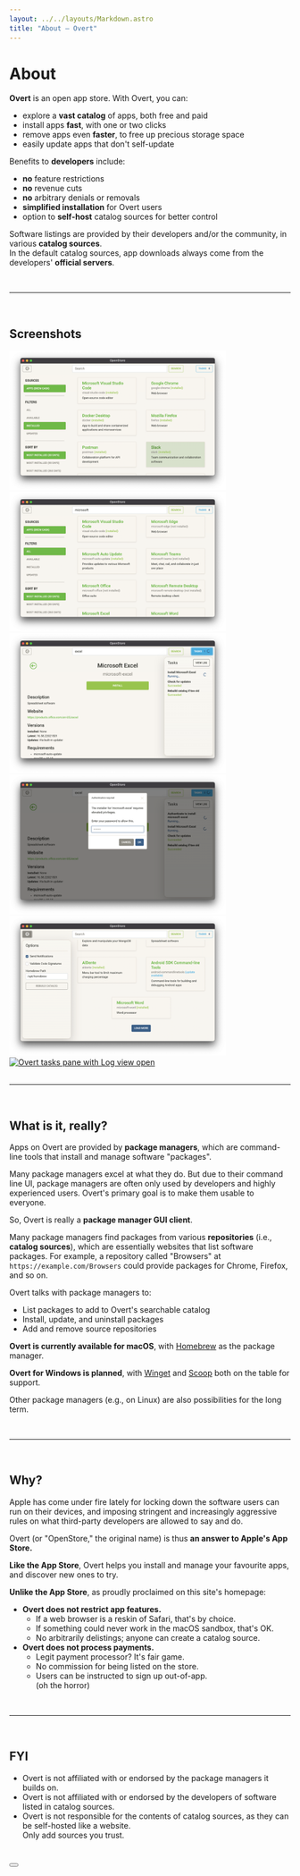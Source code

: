 ```yaml
---
layout: ../../layouts/Markdown.astro
title: "About – Overt"
---
```


# About

**Overt** is an open app store. With Overt, you can:

- explore a **vast catalog** of apps, both free and paid
- install apps **fast**, with one or two clicks
- remove apps even **faster**, to free up precious storage space
- easily update apps that don't self-update

Benefits to **developers** include:

- **no** feature restrictions
- **no** revenue cuts
- **no** arbitrary denials or removals
- **simplified installation** for Overt users
- option to **self-host** catalog sources for better control

Software listings are provided by their developers and/or the community, in various **catalog sources**.  
In the default catalog sources, app downloads always come from the developers' **official servers**.

<br/>

---

<br/>

## Screenshots

<script is:inline>
  function lightbox(img) {
    document.querySelector('#lightbox img').src = img.src;
  }
</script>

<div class="screenshots d-flex flex-wrap justify-content-center my-4">
  <a data-bs-toggle="modal" href="#lightbox" onclick="lightbox(event.target)">
    <img
      src="/images/screenshot-0.png"
      alt="Browsing installed apps"
    />
  </a>
  <a data-bs-toggle="modal" href="#lightbox" onclick="lightbox(event.target)">
    <img
      src="/images/screenshot-1.png"
      alt="Searching for apps, search term is &quot;note&quot;"
    />
  </a>
  <a data-bs-toggle="modal" href="#lightbox" onclick="lightbox(event.target)">
    <img
      src="/images/screenshot-2.png"
      alt="Viewing app details for Google Chrome; action button reads &quot;Install&quot;"
    />
  </a>
  <a data-bs-toggle="modal" href="#lightbox" onclick="lightbox(event.target)">
    <img
      src="/images/screenshot-3.png"
      alt="Viewing details for UTM, an installed app; action buttons read &quot;Launch&quot;, &quot;Update&quot; and &quot;Uninstall&quot;"
    />
  </a>
  <a data-bs-toggle="modal" href="#lightbox" onclick="lightbox(event.target)">
    <img
      src="/images/screenshot-4.png"
      height="568"
      alt="Overt settings pane"
    />
  </a>
  <a data-bs-toggle="modal" href="#lightbox" onclick="lightbox(event.target)">
    <img
      src="/images/screenshot-5.png"
      alt="Overt tasks pane with Log view open"
    />
  </a>
</div>

<br/>

---

<br/>

<a id="technical" class="visbility-hidden" aria-hidden="true"></a>

## What is it, **really**?

Apps on Overt are provided by **package managers**, which are command-line tools that install and manage software "packages".

Many package managers excel at what they do. But due to their command line UI, package managers are often only used by developers and highly experienced users. Overt's primary goal is to make them usable to everyone.

So, Overt is really a **package manager GUI client**.

Many package managers find packages from various **repositories** <span class="text-muted">(i.e., **catalog sources**)</span>, which are essentially websites that list software packages.
For example, a repository called "Browsers" at `https://example.com/Browsers` could provide packages for Chrome, Firefox, and so on.

Overt talks with package managers to:

- List packages to add to Overt's searchable catalog
- Install, update, and uninstall packages
- Add and remove source repositories

**Overt is currently available for macOS**, with [Homebrew](/package-managers/homebrew) as the package manager.

**Overt for Windows is planned**, with [Winget](https://github.com/microsoft/winget-cli) and [Scoop](https://scoop.sh) both on the table for support.

Other package managers (e.g., on Linux) are also possibilities for the long term.

<br/>

---

<br/>

## Why?

Apple has come under fire lately for locking down the software users can run on their devices, and imposing stringent and increasingly aggressive rules on what third-party developers are allowed to say and do.

<!-- I believe the backlash is justified. It's one thing for Apple to protect their customers, but it's another entirely to hold some of the policies they do, and—perhaps worse—enforce them inconsistently. Run a [web search for "apple antitrust"](https://www.google.com/search?q=apple+antitrust) if you'd like some examples. -->

Overt <span class="text-muted">(or "OpenStore," the original name)</span> is thus **an answer to Apple's App Store.**

**Like the App Store**, Overt helps you install and manage your favourite apps, and discover new ones to try.

**Unlike the App Store**, as proudly proclaimed on this site's homepage:

- **Overt does not restrict app features.**
  - If a web browser is a reskin of Safari, that's by choice.
  - If something could never work in the macOS sandbox, that's OK.
  - No arbitrarily delistings; anyone can create a catalog source.
  <!-- ("[won't someone think of the children?!](https://en.wikipedia.org/wiki/Censorship_by_Apple#App_Store)")
      <span class="text-muted">(Overt isn't for phones, of course, but [F-Droid](https://f-droid.org/) exists ;)</span> -->
- **Overt does not process payments.**
  - Legit payment processor? It's fair game.
  - No commission for being listed on the store.
    <!-- <span class="text-muted">(and you won't get special treatment just for being Amazon, etc.)</span> -->
  - Users can be instructed to sign up out-of-app.  
    <span class="text-muted">(oh the horror)</span>

<!-- I only <span class="text-muted">(somewhat cautiously)</span> continue to use macOS because it's still technically an open platform. You can still use software distrubuted outside of Apple's controlled environment, and you can still modify your system <span class="text-muted">(regardless of how annoying it can be)</span>.

It is this openness, however small, that allows Overt to exist. While I'm delighted this is so, I'm also very nervous about what Apple might do to macOS should a viable competitor to their App Store truly take off. It would be a final test of conscience, I suppose. -->

<br/>

---

<br/>

<h2 class="h5" id="fyi">FYI</h2>

<ul class="small">
<li>Overt is not affiliated with or endorsed by the package managers it builds on.</li>
<li>Overt is not affiliated with or endorsed by the developers of software listed in catalog sources.</li>
<li>Overt is not responsible for the contents of catalog sources, as they can be self-hosted like a website.<br/>
Only add sources you trust.</li>
</ul>

<br/>

<div class="modal fade" id="lightbox" tabindex="-1" aria-hidden="true">
  <div class="modal-dialog modal-fullscreen-xl-down modal-xl">
    <div class="modal-content">
      <div class="modal-header">
        <button type="button" class="btn-close" data-bs-dismiss="modal" aria-label="Close"></button>
      </div>
      <img class="modal-body" />
    </div>
  </div>

<style>
  .screenshots :is(a, img) {
    max-height: 250px;
  }
  #lightbox img {
    max-height: 85vh;
  }
  .screenshots img, #lightbox img {
    object-fit: contain;
  }

  .disclaimer,
  .disclaimer > li {
    font-size: calc(0.9 * var(--bs-body-font-size));
  }
</style>
